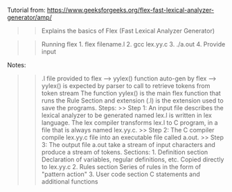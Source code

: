 Tutorial from:
https://www.geeksforgeeks.org/flex-fast-lexical-analyzer-generator/amp/

>> Explains the basics of Flex (Fast Lexical Analyzer Generator)

>> Running flex
    1. flex filename.l
    2. gcc lex.yy.c
    3. ./a.out
    4. Provide input

Notes:
>> .l file provided to flex --> yylex() function auto-gen by flex --> yylex() is expected by parser to call to retrieve tokens from token stream
>> The function yylex() is the main flex function that runs the Rule Section and extension (.l) is the extension used to save the programs.
>> Steps: 
    >> Step 1: An input file describes the lexical analyzer to be generated named lex.l is written in lex language. The lex compiler transforms lex.l to C program, in a file that is always named lex.yy.c. 
    >> Step 2: The C compiler compile lex.yy.c file into an executable file called a.out. 
    >> Step 3: The output file a.out take a stream of input characters and produce a stream of tokens. 
>> Sections:
    1. Definition section
        Declaration of variables, regular definitions, etc. Copied directly to lex.yy.c
    2. Rules section
        Series of rules in the form of "pattern action"
    3. User code section
        C statements and additional functions


